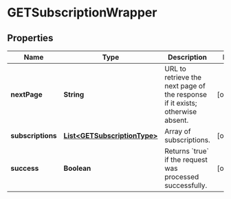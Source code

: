 

# GETSubscriptionWrapper


## Properties

| Name | Type | Description | Notes |
|------------ | ------------- | ------------- | -------------|
|**nextPage** | **String** | URL to retrieve the next page of the response if it exists; otherwise absent.  |  [optional] |
|**subscriptions** | [**List&lt;GETSubscriptionType&gt;**](GETSubscriptionType.md) | Array of subscriptions.  |  [optional] |
|**success** | **Boolean** | Returns &#x60;true&#x60; if the request was processed successfully.  |  [optional] |



